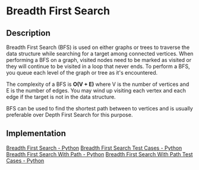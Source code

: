 # Breadth First Search
## Description
Breadth First Search (BFS) is used on either graphs or trees to traverse the data structure while searching for a target among connected vertices. When performing a BFS on a graph, visited nodes need to be marked as visited or they will continue to be visited in a loop that never ends. To perform a BFS, you queue each level of the graph or tree as it's encountered.

The complexity of a BFS is **O(V + E)** where V is the number of vertices and E is the number of edges. You may wind up visiting each vertex and each edge if the target is not in the data structure.

BFS can be used to find the shortest path between to vertices and is usually preferable over Depth First Search for this purpose.

## Implementation
[Breadth First Search - Python](./breadth_first_search.py)
[Breadth First Search Test Cases - Python](./breadth_first_search_test.py)
[Breadth First Search With Path - Python](./breadth_first_search_w_path.py)
[Breadth First Search With Path Test Cases - Python](./breadth_first_search_w_path_test.py)
